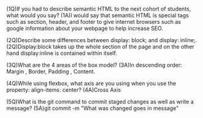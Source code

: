 (1Q)If you had to describe semantic HTML to the next cohort of students, what would you say?
(1A)I would say that semantic HTML is special tags such as section, header, and footer to give internet browsers such as google information about your webpage to help increase SEO.

(2Q)Describe some differences between display: block; and display: inline;.
(2Q)Display:block takes up the whole section of the page and on the other hand display:inline is contained within itself.


(3Q)What are the 4 areas of the box model?
(3A)In descending order: Margin , Border, Padding , Content. 

(4Q)While using flexbox, what axis are you using when you use the property: align-items: center?
(4A)Cross Axis 


(5Q)What is the git command to commit staged changes as well as write a message?
(5A)git commit -m "What was changed goes in message" <enter>
